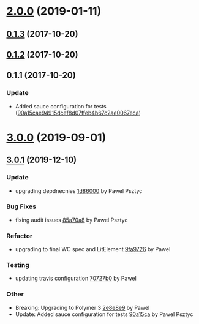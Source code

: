 <a name="2.0.0"></a>
# [2.0.0](https://github.com/advanced-rest-client/cookie-editor/compare/0.1.2...2.0.0) (2019-01-11)




<a name="0.1.3"></a>
## [0.1.3](https://github.com/advanced-rest-client/cookie-editor/compare/0.1.2...0.1.3) (2017-10-20)




<a name="0.1.2"></a>
## [0.1.2](https://github.com/advanced-rest-client/cookie-editor/compare/0.1.1...0.1.2) (2017-10-20)




<a name="0.1.1"></a>
## 0.1.1 (2017-10-20)


### Update

* Added sauce configuration for tests ([90a15cae94915dcef8d07ffeb4b67c2ae0067eca](https://github.com/advanced-rest-client/cookie-editor/commit/90a15cae94915dcef8d07ffeb4b67c2ae0067eca))



# [3.0.0](https://github.com/advanced-rest-client/cookie-editor/compare/0.1.2...3.0.0) (2019-09-01)



<a name="3.0.1"></a>
## [3.0.1](https://github.com/advanced-rest-client/cookie-editor/compare/2.0.0...3.0.1) (2019-12-10)

### Update

* upgrading depdnecnies [1d86000](https://github.com/advanced-rest-client/cookie-editor/commit/1d8600092b109f92ff2ca17bac4932dfa8023d8b) by Pawel Psztyc


### Bug Fixes

* fixing audit issues [85a70a8](https://github.com/advanced-rest-client/cookie-editor/commit/85a70a836ef25fa08a14f826ec33feca46722684) by Pawel Psztyc


### Refactor

* upgrading to final WC spec and LitElement [9fa9726](https://github.com/advanced-rest-client/cookie-editor/commit/9fa9726f19d87df8b34b17df719bf3bb84d690b2) by Pawel


### Testing

* updating travis configuration [70727b0](https://github.com/advanced-rest-client/cookie-editor/commit/70727b06ecbf569ec766cb48bc8351c34e48ffae) by Pawel


### Other

* Breaking: Upgrading to Polymer 3
 [2e8e8e9](https://github.com/advanced-rest-client/cookie-editor/commit/2e8e8e9e1b62f0b2e62f4b7027dc2dbd0e1d4f31) by Pawel
* Update: Added sauce configuration for tests
 [90a15ca](https://github.com/advanced-rest-client/cookie-editor/commit/90a15cae94915dcef8d07ffeb4b67c2ae0067eca) by Pawel Psztyc


